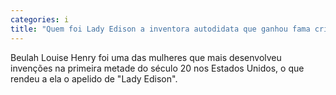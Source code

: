 ```yaml
---
categories: i
title: "Quem foi Lady Edison a inventora autodidata que ganhou fama criando objetos para o cotidiano"
---
```

Beulah Louise Henry foi uma das mulheres que mais desenvolveu invenções na primeira metade do século 20 nos Estados Unidos, o que rendeu a ela o apelido de "Lady Edison".